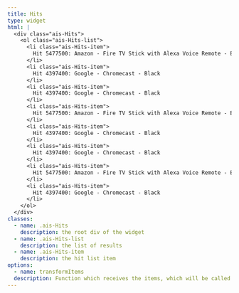 ```yaml
---
title: Hits
type: widget
html: |
  <div class="ais-Hits">
    <ol class="ais-Hits-list">
      <li class="ais-Hits-item">
        Hit 5477500: Amazon - Fire TV Stick with Alexa Voice Remote - Black
      </li>
      <li class="ais-Hits-item">
        Hit 4397400: Google - Chromecast - Black
      </li>
      <li class="ais-Hits-item">
        Hit 4397400: Google - Chromecast - Black
      </li>
      <li class="ais-Hits-item">
        Hit 5477500: Amazon - Fire TV Stick with Alexa Voice Remote - Black
      </li>
      <li class="ais-Hits-item">
        Hit 4397400: Google - Chromecast - Black
      </li>
      <li class="ais-Hits-item">
        Hit 4397400: Google - Chromecast - Black
      </li>
      <li class="ais-Hits-item">
        Hit 5477500: Amazon - Fire TV Stick with Alexa Voice Remote - Black
      </li>
      <li class="ais-Hits-item">
        Hit 4397400: Google - Chromecast - Black
      </li>
    </ol>
  </div>
classes:
  - name: .ais-Hits
    description: the root div of the widget
  - name: .ais-Hits-list
    description: the list of results
  - name: .ais-Hits-item
    description: the hit list item
options:
  - name: transformItems
  description: Function which receives the items, which will be called before displaying them. Should return a new array with the same shape as the original array. Useful for mapping over the items to transform, remove or reorder them
---
```

